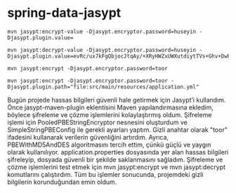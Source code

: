 # spring-data-jasypt

```
mvn jasypt:encrypt-value -Djasypt.encryptor.password=huseyin -Djasypt.plugin.value=

mvn jasypt:decrypt-value -Djasypt.encryptor.password=huseyin -Djasypt.plugin.value=evRc/ux7kFgQbjocJtqAy/+XRyHWZxUWXutdiytTVs+Ghv+DwP6gOyRmURi4byxo

mvn jasypt:encrypt -Djasypt.encryptor.password=toor

mvn jasypt:encrypt -Djasypt.encryptor.password=toor -Djasypt.plugin.path="file:src/main/resources/application.yml"
```

Bugün projede hassas bilgileri güvenli hale getirmek için Jasypt’i kullandım. Önce jasypt-maven-plugin eklentisini Maven yapılandırmasına ekledim, böylece şifreleme ve çözme işlemlerini kolaylaştırmış oldum. Şifreleme işlemi için PooledPBEStringEncryptor nesnesini oluşturdum ve SimpleStringPBEConfig ile gerekli ayarları yaptım. Gizli anahtar olarak "toor" ifadesini kullanarak verilerin güvenliğini artırdım. Ayrıca, PBEWithMD5AndDES algoritmasını tercih ettim, çünkü güçlü ve yaygın olarak kullanılıyor. application.properties dosyasında yer alan hassas bilgileri şifreleyip, dosyada güvenli bir şekilde saklanmasını sağladım. Şifreleme ve çözme işlemlerini test etmek için mvn jasypt:encrypt ve mvn jasypt:decrypt komutlarını çalıştırdım. Tüm bu işlemler sonucunda, projemdeki gizli bilgilerin korunduğundan emin oldum.